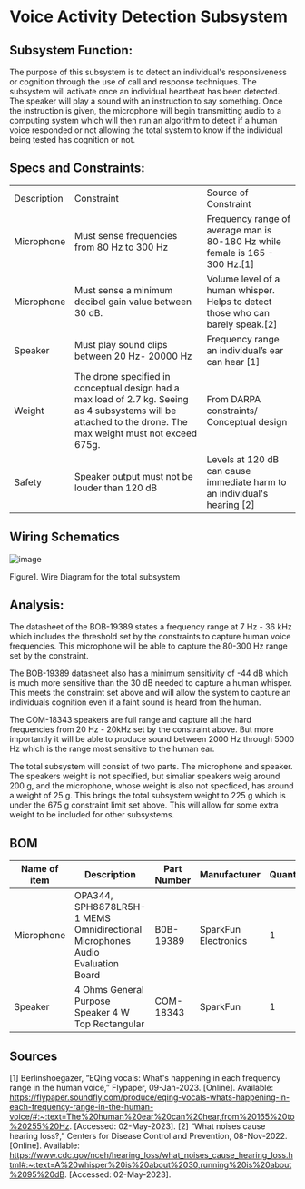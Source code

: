 # Voice Activity Detection Subsystem #

## Subsystem Function:

The purpose of this subsystem is to detect an individual's responsiveness or cognition through the use of call and response techniques. The subsystem will activate once an individual heartbeat has been detected. The speaker will play a sound with an instruction to say something. Once the instruction is given, the microphone will begin transmitting audio to a computing system which will then run an algorithm to detect if a human voice responded or not allowing the total system to know if the individual being tested has cognition or not.

## Specs and Constraints:			


<table>
  <tr>
   <td>Description
   </td>
   <td>Constraint
   </td>
   <td>Source of Constraint
   </td>
  </tr>
  <tr>
   <td>Microphone
   </td>
   <td>Must sense frequencies from 80 Hz to 300 Hz
   </td>
   <td>Frequency range of average man is 80-180 Hz while female is 165 - 300 Hz.[1]
   </td>
  </tr>
  <tr>
   <td>Microphone
   </td>
   <td>Must sense a minimum decibel gain value between 30 dB.
   </td>
   <td>Volume level of a human whisper. Helps to detect those who can barely speak.[2]
   </td>
  </tr>
  <tr>
   <td>Speaker
   </td>
   <td>Must play sound clips between 20 Hz- 20000 Hz 
   </td>
   <td>Frequency range an individual’s ear can hear [1]
   </td>
  </tr>
  <tr>
   <td>Weight
   </td>
   <td>The drone specified in conceptual design had a max load of 2.7 kg. Seeing as 4 subsystems will be attached to the drone. The max weight must not exceed 675g.
   </td>
   <td>From DARPA constraints/ Conceptual design
   </td>
  </tr>
  <tr>
   <td>Safety
   </td>
   <td>Speaker output must not be louder than 120 dB
   </td>
   <td>Levels at 120 dB can cause immediate harm to an individual's hearing [2]
   </td>
  </tr>
</table>


## Wiring Schematics



![image](https://user-images.githubusercontent.com/79685126/232820680-0d61b79c-8e69-463a-be55-b531596953d0.png)


Figure1. Wire Diagram for the total subsystem

## Analysis:

The datasheet of the BOB-19389 states a frequency range at 7 Hz - 36 kHz which includes the threshold set by the constraints to capture human voice frequencies. This microphone will be able to capture the 80-300 Hz range set by the constraint.

The BOB-19389 datasheet also has a minimum sensitivity of -44 dB which is much more sensitive than the 30 dB needed to capture a human whisper. This meets the constraint set above and will allow the system to capture an individuals cognition even if a faint sound is heard from the human.

The COM-18343 speakers are full range and capture all the hard frequencies from 20 Hz - 20kHz set by the constraint above. But more importantly it will be able to produce sound between 2000 Hz through 5000 Hz which is the range most sensitive to the human ear. 

The total subsystem will consist of two parts. The microphone and speaker. The speakers weight is not specified, but simaliar speakers weig around 200 g, and the microphone, whose weight is also not specficed, has around a weight of 25 g. This brings the total subsystem weight to 225 g which is under the 675 g constraint limit set above. This will allow for some extra weight to be included for other subsystems.

  

## BOM


| Name of item | Description | Part Number | Manufacturer | Quantity | Price | Total |
|--------------|-------------|-------------|--------------|----------|-------|-------|
| Microphone | 	OPA344, SPH8878LR5H-1 MEMS Omnidirectional Microphones Audio Evaluation Board | B0B-19389 | SparkFun Electronics | 1 | $6.95 | $6.95 |
| Speaker | 4 Ohms General Purpose Speaker 4 W Top Rectangular | COM-18343 | SparkFun | 1 | $10.95 | $10.95 |
  
## Sources

[1] Berlinshoegazer, “EQing vocals: What's happening in each frequency range in the human voice,” Flypaper, 09-Jan-2023. [Online]. Available: https://flypaper.soundfly.com/produce/eqing-vocals-whats-happening-in-each-frequency-range-in-the-human-voice/#:~:text=The%20human%20ear%20can%20hear,from%20165%20to%20255%20Hz. [Accessed: 02-May-2023]. 
[2] “What noises cause hearing loss?,” Centers for Disease Control and Prevention, 08-Nov-2022. [Online]. Available: https://www.cdc.gov/nceh/hearing_loss/what_noises_cause_hearing_loss.html#:~:text=A%20whisper%20is%20about%2030,running%20is%20about%2095%20dB. [Accessed: 02-May-2023]. 



